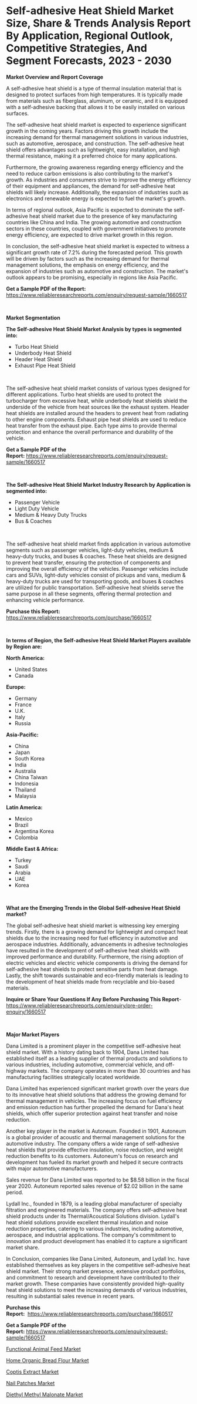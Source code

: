 <p><h1>Self-adhesive Heat Shield Market Size, Share & Trends Analysis Report By Application, Regional Outlook, Competitive Strategies, And Segment Forecasts, 2023 - 2030</h1></p><p><strong>Market Overview and Report Coverage</strong></p>
<p><p>A self-adhesive heat shield is a type of thermal insulation material that is designed to protect surfaces from high temperatures. It is typically made from materials such as fiberglass, aluminum, or ceramic, and it is equipped with a self-adhesive backing that allows it to be easily installed on various surfaces.</p><p>The self-adhesive heat shield market is expected to experience significant growth in the coming years. Factors driving this growth include the increasing demand for thermal management solutions in various industries, such as automotive, aerospace, and construction. The self-adhesive heat shield offers advantages such as lightweight, easy installation, and high thermal resistance, making it a preferred choice for many applications.</p><p>Furthermore, the growing awareness regarding energy efficiency and the need to reduce carbon emissions is also contributing to the market's growth. As industries and consumers strive to improve the energy efficiency of their equipment and appliances, the demand for self-adhesive heat shields will likely increase. Additionally, the expansion of industries such as electronics and renewable energy is expected to fuel the market's growth.</p><p>In terms of regional outlook, Asia Pacific is expected to dominate the self-adhesive heat shield market due to the presence of key manufacturing countries like China and India. The growing automotive and construction sectors in these countries, coupled with government initiatives to promote energy efficiency, are expected to drive market growth in this region.</p><p>In conclusion, the self-adhesive heat shield market is expected to witness a significant growth rate of 7.2% during the forecasted period. This growth will be driven by factors such as the increasing demand for thermal management solutions, the emphasis on energy efficiency, and the expansion of industries such as automotive and construction. The market's outlook appears to be promising, especially in regions like Asia Pacific.</p></p>
<p><strong>Get a Sample PDF of the Report:</strong> <a href="https://www.reliableresearchreports.com/enquiry/request-sample/1660517">https://www.reliableresearchreports.com/enquiry/request-sample/1660517</a></p>
<p>&nbsp;</p>
<p><strong>Market Segmentation</strong></p>
<p><strong>The Self-adhesive Heat Shield Market Analysis by types is segmented into:</strong></p>
<p><ul><li>Turbo Heat Shield</li><li>Underbody Heat Shield</li><li>Header Heat Shield</li><li>Exhaust Pipe Heat Shield</li></ul></p>
<p>&nbsp;</p>
<p><p>The self-adhesive heat shield market consists of various types designed for different applications. Turbo heat shields are used to protect the turbocharger from excessive heat, while underbody heat shields shield the underside of the vehicle from heat sources like the exhaust system. Header heat shields are installed around the headers to prevent heat from radiating to other engine components. Exhaust pipe heat shields are used to reduce heat transfer from the exhaust pipe. Each type aims to provide thermal protection and enhance the overall performance and durability of the vehicle.</p></p>
<p><strong>Get a Sample PDF of the Report:</strong>&nbsp;<a href="https://www.reliableresearchreports.com/enquiry/request-sample/1660517">https://www.reliableresearchreports.com/enquiry/request-sample/1660517</a></p>
<p>&nbsp;</p>
<p><strong>The Self-adhesive Heat Shield Market Industry Research by Application is segmented into:</strong></p>
<p><ul><li>Passenger Vehicle</li><li>Light Duty Vehicle</li><li>Medium & Heavy Duty Trucks</li><li>Bus & Coaches</li></ul></p>
<p>&nbsp;</p>
<p><p>The self-adhesive heat shield market finds application in various automotive segments such as passenger vehicles, light-duty vehicles, medium & heavy-duty trucks, and buses & coaches. These heat shields are designed to prevent heat transfer, ensuring the protection of components and improving the overall efficiency of the vehicles. Passenger vehicles include cars and SUVs, light-duty vehicles consist of pickups and vans, medium & heavy-duty trucks are used for transporting goods, and buses & coaches are utilized for public transportation. Self-adhesive heat shields serve the same purpose in all these segments, offering thermal protection and enhancing vehicle performance.</p></p>
<p><strong>Purchase this Report:</strong>&nbsp; <a href="https://www.reliableresearchreports.com/purchase/1660517">https://www.reliableresearchreports.com/purchase/1660517</a></p>
<p>&nbsp;</p>
<p><strong>In terms of Region, the Self-adhesive Heat Shield Market Players available by Region are:</strong></p>
<p>
    <p> <strong> North America: </strong>
        <ul>
            <li>United States</li>
            <li>Canada</li>
        </ul>
        </p> 
    <p> <strong> Europe: </strong>
        <ul>
            <li>Germany</li>
            <li>France</li>
            <li>U.K.</li>
            <li>Italy</li>
            <li>Russia</li>
        </ul>
        </p> 
    <p> <strong> Asia-Pacific: </strong>
        <ul>
            <li>China</li>
            <li>Japan</li>
            <li>South Korea</li>
            <li>India</li>
            <li>Australia</li>
            <li>China Taiwan</li>
            <li>Indonesia</li>
            <li>Thailand</li>
            <li>Malaysia</li>
        </ul>
        </p> 
    <p> <strong> Latin America: </strong>
        <ul>
            <li>Mexico</li>
            <li>Brazil</li>
            <li>Argentina Korea</li>
            <li>Colombia</li>
        </ul>
        </p> 
    <p> <strong> Middle East & Africa: </strong>
        <ul>
            <li>Turkey</li>
            <li>Saudi</li>
            <li>Arabia</li>
            <li>UAE</li>
            <li>Korea</li>
        </ul>
    </p>
    </p>
<p>&nbsp;</p>
<p><strong>What are the Emerging Trends in the Global Self-adhesive Heat Shield market?</strong></p>
<p><p>The global self-adhesive heat shield market is witnessing key emerging trends. Firstly, there is a growing demand for lightweight and compact heat shields due to the increasing need for fuel efficiency in automotive and aerospace industries. Additionally, advancements in adhesive technologies have resulted in the development of self-adhesive heat shields with improved performance and durability. Furthermore, the rising adoption of electric vehicles and electric vehicle components is driving the demand for self-adhesive heat shields to protect sensitive parts from heat damage. Lastly, the shift towards sustainable and eco-friendly materials is leading to the development of heat shields made from recyclable and bio-based materials.</p></p>
<p><strong>Inquire or Share Your Questions If Any Before Purchasing This Report</strong>- <a href="https://www.reliableresearchreports.com/enquiry/pre-order-enquiry/1660517">https://www.reliableresearchreports.com/enquiry/pre-order-enquiry/1660517</a></p>
<p>&nbsp;</p>
<p><strong>Major Market Players</strong></p>
<p><p>Dana Limited is a prominent player in the competitive self-adhesive heat shield market. With a history dating back to 1904, Dana Limited has established itself as a leading supplier of thermal products and solutions to various industries, including automotive, commercial vehicle, and off-highway markets. The company operates in more than 30 countries and has manufacturing facilities strategically located worldwide.</p><p>Dana Limited has experienced significant market growth over the years due to its innovative heat shield solutions that address the growing demand for thermal management in vehicles. The increasing focus on fuel efficiency and emission reduction has further propelled the demand for Dana's heat shields, which offer superior protection against heat transfer and noise reduction.</p><p>Another key player in the market is Autoneum. Founded in 1901, Autoneum is a global provider of acoustic and thermal management solutions for the automotive industry. The company offers a wide range of self-adhesive heat shields that provide effective insulation, noise reduction, and weight reduction benefits to its customers. Autoneum's focus on research and development has fueled its market growth and helped it secure contracts with major automotive manufacturers.</p><p>Sales revenue for Dana Limited was reported to be $8.58 billion in the fiscal year 2020. Autoneum reported sales revenue of $2.02 billion in the same period.</p><p>Lydall Inc., founded in 1879, is a leading global manufacturer of specialty filtration and engineered materials. The company offers self-adhesive heat shield products under its Thermal/Acoustical Solutions division. Lydall's heat shield solutions provide excellent thermal insulation and noise reduction properties, catering to various industries, including automotive, aerospace, and industrial applications. The company's commitment to innovation and product development has enabled it to capture a significant market share.</p><p>In Conclusion, companies like Dana Limited, Autoneum, and Lydall Inc. have established themselves as key players in the competitive self-adhesive heat shield market. Their strong market presence, extensive product portfolios, and commitment to research and development have contributed to their market growth. These companies have consistently provided high-quality heat shield solutions to meet the increasing demands of various industries, resulting in substantial sales revenue in recent years.</p></p>
<p><strong>Purchase this Report:</strong>&nbsp;&nbsp;<a href="https://www.reliableresearchreports.com/purchase/1660517">https://www.reliableresearchreports.com/purchase/1660517</a></p>
<p></p>
<p><strong>Get a Sample PDF of the Report:</strong>&nbsp;<a href="https://www.reliableresearchreports.com/enquiry/request-sample/1660517">https://www.reliableresearchreports.com/enquiry/request-sample/1660517</a></p>
<p><p><a href="https://github.com/ambrozg/Market-Research-Report-List-1/blob/main/functional-animal-feed-market.md">Functional Animal Feed Market</a></p><p><a href="https://github.com/dzharov81/Market-Research-Report-List-1/blob/main/home-organic-bread-flour-market.md">Home Organic Bread Flour Market</a></p><p><a href="https://medium.com/@akshatreportprime/coptis-extract-market-size-and-market-trends-complete-industry-overview-2023-to-2030-4ab14983b9b8">Coptis Extract Market</a></p><p><a href="https://www.linkedin.com/pulse/nail-patches-market-share-amp-new-trends-analysis-report-type-7n5ze/">Nail Patches Market</a></p><p><a href="https://medium.com/@aashish.reportprime2/diethyl-methyl-malonate-market-the-key-to-successful-business-strategy-forecast-till-2030-a4ae11261da2">Diethyl Methyl Malonate Market</a></p></p>
